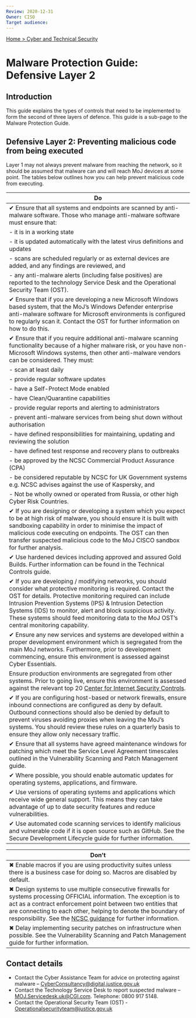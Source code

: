 ```yaml
---
Review: 2020-12-31
Owner: CISO
Target audience:
---
```


[Home > Cyber and Technical Security](home-security-policies-guides.md)

# Malware Protection Guide: Defensive Layer 2

## Introduction

This guide explains the types of controls that need to be implemented to form the second of three layers of defence. This guide is a sub-page to the Malware Protection Guide.

## Defensive Layer 2: Preventing malicious code from being executed

Layer 1 may not always prevent malware from reaching the network, so it should be assumed that malware can and will reach MoJ devices at some point. The tables below outlines how you can help prevent malicious code from executing.

| Do |
|--- |
| ✔ Ensure that all systems and endpoints are scanned by anti-malware software. Those who manage anti-malware software must ensure that:
| - it is in a working state  
| - it is updated automatically with the latest virus definitions and updates    
| - scans are scheduled regularly or as external devices are added, and any findings are reviewed, and
| - any anti-malware alerts (including false positives) are reported to the technology Service Desk and the Operational Security Team (OST). |
| ✔ Ensure that if you are developing a new Microsoft Windows based system, that the MoJ’s Windows Defender enterprise anti-malware software for Microsoft environments is configured to regularly scan it. Contact the OST for further information on how to do this. |
| ✔ Ensure that if you require additional anti-malware scanning functionality because of a higher malware risk, or you have non-Microsoft Windows systems, then other anti-malware vendors can be considered. They must:
| - scan at least daily|
| - provide regular software updates |
| - have a Self-Protect Mode enabled
| - have Clean/Quarantine capabilities
| - provide regular reports and alerting to administrators
| - prevent anti-malware services from being shut down without authorisation
| - have defined responsibilities for maintaining, updating and reviewing the solution
| - have defined test response and recovery plans to outbreaks
| - be approved by the NCSC Commercial Product Assurance (CPA)
| - be considered reputable by NCSC for UK Government systems e.g. NCSC advises against the use of Kaspersky, and
| - Not be wholly owned or operated from Russia, or other high Cyber Risk Countries.
| ✔ If you are designing or developing a system which you expect to be at high risk of malware, you should ensure it is built with sandboxing capability in order to minimise the impact of malicious code executing on endpoints. The OST can then transfer suspected malicious code to the MoJ CISCO sandbox for further analysis. |
| ✔ Use hardened devices including approved and assured Gold Builds. Further information can be found in the Technical Controls guide. |
| ✔  If you are developing / modifying networks, you should consider what protective monitoring is required. Contact the OST for details. Protective monitoring required can include Intrusion Prevention Systems (IPS) & Intrusion Detection Systems (IDS) to monitor, alert and block suspicious activity.  These systems should feed monitoring data to the MoJ OST’s central monitoring capability. |
|✔ Ensure any new services and systems are developed within a proper development environment which is segregated from the main MoJ networks. Furthermore, prior to development commencing, ensure this environment is assessed against Cyber Essentials. |
| Ensure production environments are segregated from other systems.  Prior to going live, ensure this environment is assessed against the relevant top 20 [Center for Internet Security Controls](https://www.cisecurity.org/cybersecurity-best-practices). |
| ✔ If you are configuring host-based or network firewalls, ensure inbound connections are configured as deny by default. Outbound connections should also be denied by default to prevent viruses avoiding proxies when leaving the MoJ’s systems. You should review these rules on a quarterly basis to ensure they allow only necessary traffic.|
| ✔ Ensure that all systems have agreed maintenance windows for patching which meet the Service Level Agreement timescales outlined in the Vulnerability Scanning and Patch Management guide. |
| ✔ Where possible, you should enable automatic updates for operating systems, applications, and firmware. |
| ✔ Use versions of operating systems and applications which receive wide general support. This means they can take advantage of up to date security features and reduce vulnerabilities. |
|✔ Use automated code scanning services to identify malicious and vulnerable code if it is open source such as GitHub. See the Secure Development Lifecycle guide for further information. |

| Don't |
|---|
| ✖ Enable macros if you are using productivity suites unless there is a business case for doing so. Macros are disabled by default. |
| ✖ Design systems to use multiple consecutive firewalls for systems processing OFFICIAL information. The exception is to act as a contract enforcement point between two entities that are connecting to each other, helping to denote the boundary of responsibility. See the [NCSC guidance](https://www.ncsc.gov.uk/whitepaper/security-architecture-anti-patterns#section_5) for further information.  |
| ✖ Delay implementing security patches on infrastructure when possible. See the Vulnerability Scanning and Patch Management guide for further information. |


## Contact details

* Contact the Cyber Assistance Team for advice on protecting against malware – [CyberConsultancy@digital.justice.gov.uk](mailto:CyberConsultancy@digital.justice.gov.uk)
* Contact the Technology Service Desk to report suspected malware – [MOJ.Servicedesk.uk@CGI.com](mailto:MOJ.Servicedesk.uk@CGI.com). Telephone: 0800 917 5148.
* Contact the Operational Security Team (OST) - [Operationalsecurityteam@justice.gov.uk](mailto:Operationalsecurityteam@justice.gov.uk)

